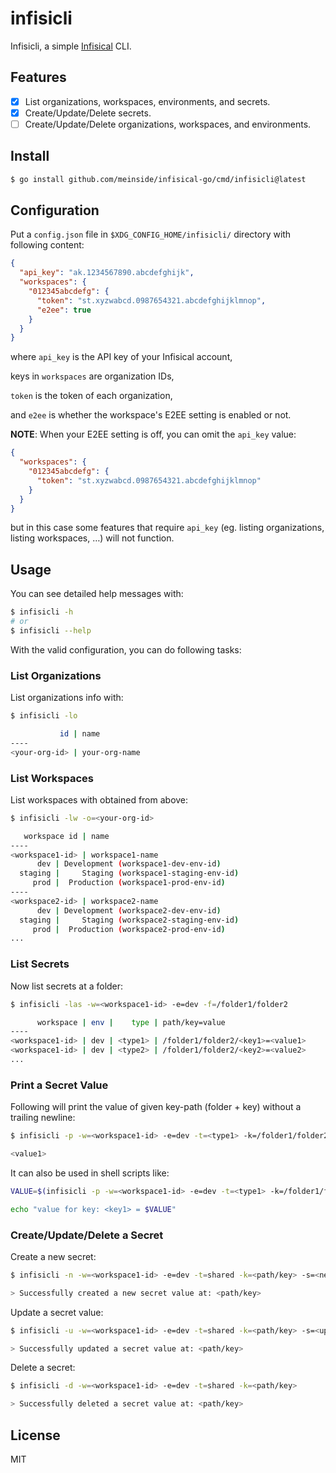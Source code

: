 # infisicli

Infisicli, a simple [Infisical](https://infisical.com/) CLI.

## Features

- [X] List organizations, workspaces, environments, and secrets.
- [X] Create/Update/Delete secrets.
- [ ] Create/Update/Delete organizations, workspaces, and environments.

## Install

```bash
$ go install github.com/meinside/infisical-go/cmd/infisicli@latest
```

## Configuration

Put a `config.json` file in `$XDG_CONFIG_HOME/infisicli/` directory with following content:

```json
{
  "api_key": "ak.1234567890.abcdefghijk",
  "workspaces": {
    "012345abcdefg": {
      "token": "st.xyzwabcd.0987654321.abcdefghijklmnop",
      "e2ee": true
    }
  }
}
```

where `api_key` is the API key of your Infisical account,

keys in `workspaces` are organization IDs,

`token` is the token of each organization,

and `e2ee` is whether the workspace's E2EE setting is enabled or not.


**NOTE**: When your E2EE setting is off, you can omit the `api_key` value:

```json
{
  "workspaces": {
    "012345abcdefg": {
      "token": "st.xyzwabcd.0987654321.abcdefghijklmnop"
    }
  }
}
```

but in this case some features that require `api_key` (eg. listing organizations, listing workspaces, …) will not function.

## Usage

You can see detailed help messages with:

```bash
$ infisicli -h
# or
$ infisicli --help
```

With the valid configuration, you can do following tasks:

### List Organizations

List organizations info with:

```bash
$ infisicli -lo

           id | name
----
<your-org-id> | your-org-name
```

### List Workspaces

List workspaces with <your-org-id> obtained from above:

```bash
$ infisicli -lw -o=<your-org-id>

   workspace id | name
----
<workspace1-id> | workspace1-name
      dev | Development (workspace1-dev-env-id)
  staging |     Staging (workspace1-staging-env-id)
     prod |  Production (workspace1-prod-env-id)
----
<workspace2-id> | workspace2-name
      dev | Development (workspace2-dev-env-id)
  staging |     Staging (workspace2-staging-env-id)
     prod |  Production (workspace2-prod-env-id)
...
```

### List Secrets

Now list secrets at a folder:

```bash
$ infisicli -las -w=<workspace1-id> -e=dev -f=/folder1/folder2

      workspace | env |    type | path/key=value
----
<workspace1-id> | dev | <type1> | /folder1/folder2/<key1>=<value1>
<workspace1-id> | dev | <type2> | /folder1/folder2/<key2>=<value2>
...
```

### Print a Secret Value

Following will print the value of given key-path (folder + key) without a trailing newline:

```bash
$ infisicli -p -w=<workspace1-id> -e=dev -t=<type1> -k=/folder1/folder2/<key1>

<value1>
```

It can also be used in shell scripts like:

```bash
VALUE=$(infisicli -p -w=<workspace1-id> -e=dev -t=<type1> -k=/folder1/folder2/<key1>)

echo "value for key: <key1> = $VALUE"
```

### Create/Update/Delete a Secret

Create a new secret:

```bash
$ infisicli -n -w=<workspace1-id> -e=dev -t=shared -k=<path/key> -s=<new-value>

> Successfully created a new secret value at: <path/key>
```

Update a secret value:

```bash
$ infisicli -u -w=<workspace1-id> -e=dev -t=shared -k=<path/key> -s=<updated-value>

> Successfully updated a secret value at: <path/key>
```

Delete a secret:

```bash
$ infisicli -d -w=<workspace1-id> -e=dev -t=shared -k=<path/key>

> Successfully deleted a secret value at: <path/key>
```

## License

MIT

